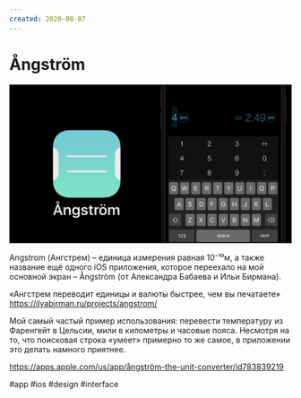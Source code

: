 ```yaml
---
created: 2020-08-07
---
```


# Ångström

![Ångström promo](angstrom.png "Ångström promo")

Angstrom (Ангстрем) – единица измерения равная 10⁻¹⁰м, а также название ещё одного iOS приложения, которое переехало на мой основной экран – Ångström (от Александра Бабаева и Ильи Бирмана).

«Ангстрем переводит единицы и валюты быстрее, чем вы печатаете»
https://ilyabirman.ru/projects/angstrom/

Мой самый частый пример использования: перевести температуру из Фаренгейт в Цельсии, мили в километры и часовые пояса.
Несмотря на то, что поисковая строка «умеет» примерно то же самое, в приложении это делать намного приятнее.

https://apps.apple.com/us/app/ångström-the-unit-converter/id783839219

#app #ios #design #interface
